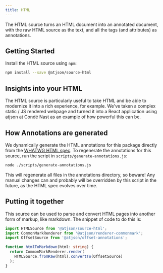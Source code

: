 ```yaml
---
title: HTML
---
```


The HTML source turns an HTML document into an annotated document, with the raw HTML source as the text, and all the tags (and attributes) as annotations.

## Getting Started

Install the HTML source using `npm`:

```bash
npm install --save @atjson/source-html
```

## Insights into your HTML

The HTML source is particularly useful to take HTML and be able to modernize it into a rich experience, for example. We've taken a complex static / JS rendered webpage and turned it into a React application using atjson at Condé Nast as an example of how powerful this can be.

## How Annotations are generated

We dynamically generate the HTML annotations for this package directly from the [WHATWG HTML spec](https://html.spec.whatwg.org/multipage). To regenerate the annotations for this source, run the script in `scripts/generate-annotations.js`:

```bash
node ./scripts/generate-annotations.js
```

This will regenerate all files in the annotations directory, so beware! Any manual changes can and probably will be overridden by this script in the future, as the HTML spec evolves over time.

## Putting it together

This source can be used to parse and convert HTML pages into another form of markup, like markdown. The snippet of code to do this is:

```ts
import HTMLSource from '@atjson/source-html';
import CommonMarkRenderer from '@atjson/renderer-commonmark';
import OffsetSource from '@atjson/offset-annotations';

function htmlToMarkdown(html: string) {
  return CommonMarkRenderer.render(
    HTMLSource.fromRaw(html).convertTo(OffsetSource)
  );
}
```
